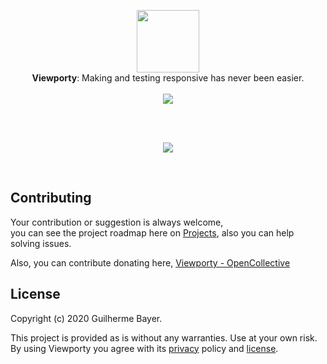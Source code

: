<p align="center">
  <img src="https://i.imgur.com/267DWxW.png" height="100" /><br/>
  <span><b>Viewporty</b>: <span>Making and testing responsive has never been easier.</span>
  <br/>
  <br/>
  <img src="https://img.shields.io/twitter/follow/Viewporty?style=social"/>
</p>

<br/>
<br/>
  
<p align="center">
  <img  src="https://github.com/iamgbayer/viewporty/blob/master/packages/landing/src/assets/images/video.gif">
</p>

<br />

## Contributing

Your contribution or suggestion is always welcome,<br/> you can see the project roadmap here on [Projects](https://github.com/iamgbayer/viewporty/projects/1), also you can help solving issues.

Also, you can contribute donating here, [Viewporty - OpenCollective](https://opencollective.com/viewporty)

## License

Copyright (c) 2020 Guilherme Bayer.

This project is provided as is without any warranties. Use at your own risk.<br/>
By using Viewporty you agree with its [privacy](PRIVACY.md) policy and [license](LICENSE.md).

